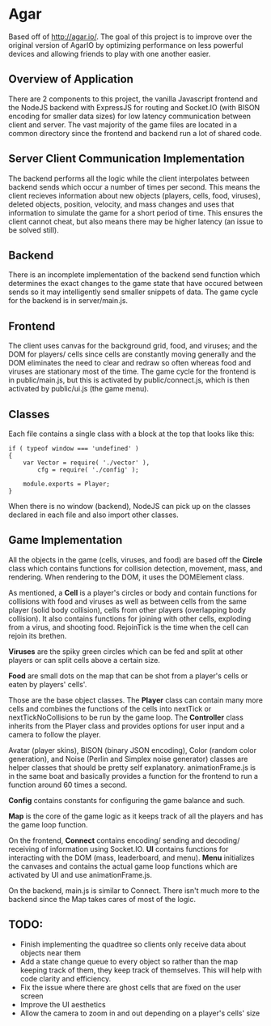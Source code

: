 # Agar
Based off of http://agar.io/. The goal of this project is to improve over the original version of AgarIO by optimizing performance on less powerful devices and allowing friends to play with one another easier.

## Overview of Application
There are 2 components to this project, the vanilla Javascript frontend and the NodeJS backend with ExpressJS for routing and Socket.IO (with BISON encoding for smaller data sizes) for low latency communication between client and server. The vast majority of the game files are located in a common directory since the frontend and backend run a lot of shared code.

## Server Client Communication Implementation
The backend performs all the logic while the client interpolates between backend sends which occur a number of times per second. This means the client recieves information about new objects (players, cells, food, viruses), deleted objects, position, velocity, and mass changes and uses that information to simulate the game for a short period of time. This ensures the client cannot cheat, but also means there may be higher latency (an issue to be solved still).

## Backend
There is an incomplete implementation of the backend send function which determines the exact changes to the game state that have occured between sends so it may intelligently send smaller snippets of data. The game cycle for the backend is in server/main.js.

## Frontend
The client uses canvas for the background grid, food, and viruses; and the DOM for players/ cells since cells are constantly moving generally and the DOM eliminates the need to clear and redraw so often whereas food and viruses are stationary most of the time. The game cycle for the frontend is in public/main.js, but this is activated by public/connect.js, which is then activated by public/ui.js (the game menu).

## Classes
Each file contains a single class with a block at the top that looks like this:

    if ( typeof window === 'undefined' )
    {
        var Vector = require( './vector' ),
            cfg = require( './config' );
        
        module.exports = Player;
    }

When there is no window (backend), NodeJS can pick up on the classes declared in each file and also import other classes.

## Game Implementation
All the objects in the game (cells, viruses, and food) are based off the **Circle** class which contains functions for collision detection, movement, mass, and rendering. When rendering to the DOM, it uses the DOMElement class. 

As mentioned, a **Cell** is a player's circles or body and contain functions for collisions with food and viruses as well as between cells from the same player (solid body collision), cells from other players (overlapping body collision). It also contains functions for joining with other cells, exploding from a virus, and shooting food. RejoinTick is the time when the cell can rejoin its brethen. 

**Viruses** are the spiky green circles which can be fed and split at other players or can split cells above a certain size.

**Food** are small dots on the map that can be shot from a player's cells or eaten by players' cells'.

Those are the base object classes. The **Player** class can contain many more cells and combines the functions of the cells into nextTick or nextTickNoCollisions to be run by the game loop. The **Controller** class inherits from the Player class and provides options for user input and a camera to follow the player.

Avatar (player skins), BISON (binary JSON encoding), Color (random color generation), and Noise (Perlin and Simplex noise generator) classes are helper classes that should be pretty self explanatory. animationFrame.js is in the same boat and basically provides a function for the frontend to run a function around 60 times a second.

**Config** contains constants for configuring the game balance and such.

**Map** is the core of the game logic as it keeps track of all the players and has the game loop function.

On the frontend, **Connect** contains encoding/ sending and decoding/ receiving of information using Socket.IO. **UI** contains functions for interacting with the DOM (mass, leaderboard, and menu). **Menu** initializes the canvases and contains the actual game loop functions which are activated by UI and use animationFrame.js.

On the backend, main.js is similar to Connect. There isn't much more to the backend since the Map takes cares of most of the logic.

## TODO:
* Finish implementing the quadtree so clients only receive data about objects near them
* Add a state change queue to every object so rather than the map keeping track of them, they keep track of themselves. This will help with code clarity and efficiency.
* Fix the issue where there are ghost cells that are fixed on the user screen
* Improve the UI aesthetics
* Allow the camera to zoom in and out depending on a player's cells' size
